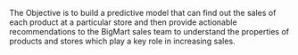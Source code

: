 The Objective is to build a predictive model that can find out the sales of each product at a particular store and then provide actionable recommendations to the BigMart sales team to understand the properties of products and stores which play a key role in increasing sales.
